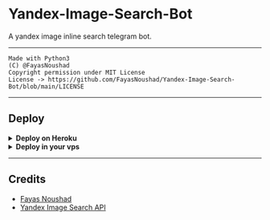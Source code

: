 # Yandex-Image-Search-Bot

A yandex image inline search telegram bot.

---

```
Made with Python3
(C) @FayasNoushad
Copyright permission under MIT License
License -> https://github.com/FayasNoushad/Yandex-Image-Search-Bot/blob/main/LICENSE
```

---

## Deploy 

<details>
  <summary><b>Deploy on Heroku</b></summary>
<br/>

<p align="left">
  <a href="https://heroku.com/deploy?template=https://github.com/FayasNoushad/Yandex-Image-Search-Bot/tree/main">
     <img height="30px" src="https://img.shields.io/badge/Deploy_To_Heroku-blueviolet?style=for-the-badge&logo=heroku">
  </a>
</p>
</details>

<details>
  <summary><b>Deploy in your vps</b></summary>
<br/>

```sh
git clone https://github.com/FayasNoushad/Yandex-Image-Search-Bot/tree/main
cd Yandex-Image-Search-Bot
pip3 install -r requirements.txt
# <Create Variables appropriately>
python3 main.py
```

</details>

---

## Credits

- [Fayas Noushad](https://github.com/FayasNoushad)
- [Yandex Image Search API](https://apibu.herokuapp.com/api/y-images)

